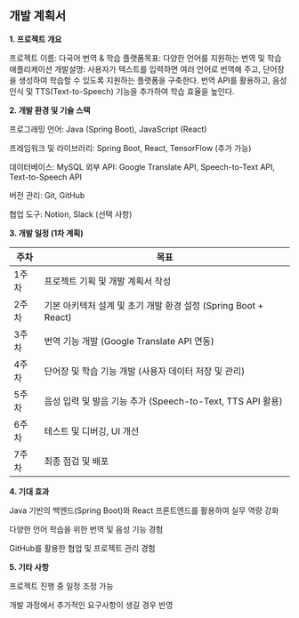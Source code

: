 ## 개발 계획서

**1. 프로젝트 개요**

프로젝트 이름: 다국어 번역 & 학습 
플랫폼목표: 다양한 언어를 지원하는 번역 및 학습 애플리케이션 
개발설명: 사용자가 텍스트를 입력하면 여러 언어로 번역해 주고, 단어장을 생성하여 학습할 수 있도록 지원하는 플랫폼을 구축한다. 번역 API를 활용하고, 음성 인식 및 TTS(Text-to-Speech) 기능을 추가하여 학습 효율을 높인다.

**2. 개발 환경 및 기술 스택**

프로그래밍 언어: Java (Spring Boot), JavaScript (React)

프레임워크 및 라이브러리: Spring Boot, React, TensorFlow (추가 가능)

데이터베이스: MySQL
외부 API: Google Translate API, Speech-to-Text API, Text-to-Speech API

버전 관리: Git, GitHub

협업 도구: Notion, Slack (선택 사항)

**3. 개발 일정 (1차 계획)**

| 주차   | 목표                                                  |
|--------|-------------------------------------------------------|
| 1주차  | 프로젝트 기획 및 개발 계획서 작성                     |
| 2주차  | 기본 아키텍처 설계 및 초기 개발 환경 설정 (Spring Boot + React) |
| 3주차  | 번역 기능 개발 (Google Translate API 연동)           |
| 4주차  | 단어장 및 학습 기능 개발 (사용자 데이터 저장 및 관리)  |
| 5주차  | 음성 입력 및 발음 기능 추가 (Speech-to-Text, TTS API 활용) |
| 6주차  | 테스트 및 디버깅, UI 개선                             |
| 7주차  | 최종 점검 및 배포                                      |

**4. 기대 효과**

Java 기반의 백엔드(Spring Boot)와 React 프론트엔드를 활용하여 실무 역량 강화

다양한 언어 학습을 위한 번역 및 음성 기능 경험

GitHub를 활용한 협업 및 프로젝트 관리 경험

**5. 기타 사항**

프로젝트 진행 중 일정 조정 가능

개발 과정에서 추가적인 요구사항이 생길 경우 반영

